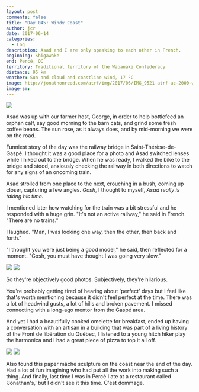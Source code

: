 ```yaml
---
layout: post
comments: false
title: "Day 045: Windy Coast"
author: jcr
date: 2017-06-14
categories:
  - Log
description: Asad and I are only speaking to each other in French.
beginning: Shigawake
end: Percé, QC
territory: Traditional territory of the Wabanaki Confederacy
distance: 95 km
weather: Sun and cloud and coastline wind, 17 ºC
image: http://jonathonreed.com/atrf/img/2017/06/IMG_9521-atrf-ac-2000-web.jpg
image-sm:
---
```


<img src="http://jonathonreed.com/atrf/img/2017/06/IMG_9507-atrf-ac-2000-web.jpg">

Asad was up with our farmer host, George, in order to help bottlefeed an orphan calf, say good morning to the barn cats, and grind some fresh coffee beans. The sun rose, as it always does, and by mid-morning we were on the road.

Funniest story of the day was the railway bridge in Saint-Thérèse-de-Gaspé. I thought it was a good place for a photo and Asad switched lenses while I hiked out to the bridge. When he was ready, I walked the bike to the bridge and stood, anxiously checking the railway in both directions to watch for any signs of an oncoming train.

Asad strolled from one place to the next, crouching in a bush, coming up closer, capturing a few angles. <i>Gosh</i>, I thought to myself, <i>Asad really is taking his time.</i>

I mentioned later how watching for the train was a bit stressful and he responded with a huge grin. "It's not an active railway," he said in French. "There are no trains."

I laughed. "Man, I was looking one way, then the other, then back and forth."

"I thought you were just being a good model," he said, then reflected for a moment. "Gosh, you must have thought I was going very slow."

<img src="http://jonathonreed.com/atrf/img/2017/06/IMG_9539-atrf-ac-2000-web.jpg">

<img src="http://jonathonreed.com/atrf/img/2017/06/IMG_9550-atrf-ac-2000-web.jpg">

So they're objectively good photos. Subjectively, they're hilarious.

You're probably getting tired of hearing about 'perfect' days but I feel like that's worth mentioning because it didn't feel perfect at the time. There was a lot of headwind gusts, a lot of hills and broken pavement. I missed connecting with a long-ago mentor from the Gaspé area. 

And yet I had a beautifully cooked omelette for breakfast, ended up having a conversation with an artisan in a building that was part of a living history of the Front de libération du Québec, I listened to a young hitch hiker play the harmonica and I had a great piece of pizza to top it all off.

<img src="http://jonathonreed.com/atrf/img/2017/06/IMG_3563-atrf-jcr-2000-web.jpg">

<img src="http://jonathonreed.com/atrf/img/2017/06/IMG_3572-atrf-jcr-2000-web.jpg">

Also found this paper mâché sculpture on the coast near the end of the day. Had a lot of fun imagining who had put all the work into making such a thing. And finally, last time I was in Percé I ate at a restaurant called 'Jonathan's,' but I didn't see it this time. C'est dommage.